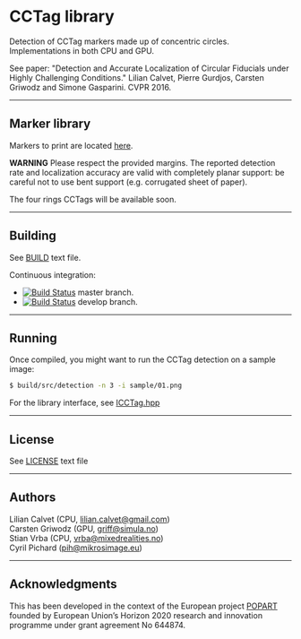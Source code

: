 CCTag library
===================


Detection of CCTag markers made up of concentric circles. Implementations in both CPU and GPU.

See paper: "Detection and Accurate Localization of Circular Fiducials under Highly Challenging Conditions." Lilian Calvet, Pierre Gurdjos, Carsten Griwodz and Simone Gasparini. CVPR 2016.


---------
Marker library
---------
Markers to print are located [here](markersToPrint). 

**WARNING**
Please respect the provided margins. The reported detection rate and localization accuracy are valid with completely planar support: be careful not to use bent support (e.g. corrugated sheet of paper).

The four rings CCTags will be available soon.

--------
Building
--------

See [BUILD](BUILD.md) text file.

Continuous integration: 
 - [![Build Status](https://travis-ci.org/poparteu/CCTag.svg?branch=master)](https://travis-ci.org/poparteu/CCTag) master branch.
 - [![Build Status](https://travis-ci.org/poparteu/CCTag.svg?branch=develop)](https://travis-ci.org/poparteu/CCTag) develop branch.

-------
Running
-------
Once compiled, you might want to run the CCTag detection on a sample image:
```bash
$ build/src/detection -n 3 -i sample/01.png
``` 
For the library interface, see [ICCTag.hpp](src/cctag/ICCTag.hpp)

-------
License
-------

See [LICENSE](LICENSE.md) text file

-------
Authors
-------

Lilian Calvet (CPU, lilian.calvet@gmail.com)<br />
Carsten Griwodz (GPU, griff@simula.no)<br />
Stian Vrba (CPU, vrba@mixedrealities.no)<br />
Cyril Pichard (pih@mikrosimage.eu)


---------
Acknowledgments
---------

This has been developed in the context of the European project [POPART](http://www.popartproject.eu/) founded by European Union’s Horizon 2020 research and innovation programme under grant agreement No 644874.
